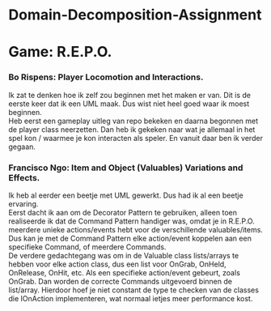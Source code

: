 # Domain-Decomposition-Assignment

<h1>Game: R.E.P.O.</h1>

**<h3>Bo Rispens:
Player Locomotion and Interactions.</h3>**

Ik zat te denken hoe ik zelf zou beginnen met het maken er van. Dit is de eerste keer dat ik een UML maak. Dus wist niet heel goed waar ik moest beginnen.<br>
Heb eerst een gameplay uitleg van repo bekeken en daarna begonnen met de player class neerzetten.
Dan heb ik gekeken naar wat je allemaal in het spel kon / waarmee je kon interacten als speler. En vanuit daar ben ik verder gegaan.<br>


**<h3>Francisco Ngo:
Item and Object (Valuables) Variations and Effects.</h3>**

Ik heb al eerder een beetje met UML gewerkt. Dus had ik al een beetje ervaring.<br>
Eerst dacht ik aan om de Decorator Pattern te gebruiken, alleen toen realiseerde ik dat de Command Pattern handiger was, omdat je in R.E.P.O. meerdere unieke actions/events hebt voor de verschillende valuables/items.
Dus kan je met de Command Pattern elke action/event koppelen aan een specifieke Command, of meerdere Commands.<br>
De verdere gedachtegang was om in de Valuable class lists/arrays te hebben voor elke action class, dus een list voor OnGrab, OnHeld, OnRelease, OnHit, etc.
Als een specifieke action/event gebeurt, zoals OnGrab. Dan worden de correcte Commands uitgevoerd binnen de list/array.
Hierdoor hoef je niet constant de type te checken van de classes die IOnAction implementeren, wat normaal ietjes meer performance kost.
